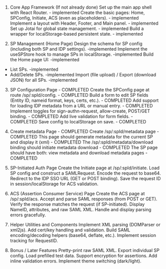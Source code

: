 1. Core App Framework (If not already done)
Set up the main app shell with React Router. - implemented
Create the basic pages: Home, SPConfig, Initiate, ACS (even as placeholders).  - implemented
Implement a layout with Header, Footer, and Main panel.  - implemented
Set up Jotai for global state management.  - implemented
Build a wrapper for localStorage-based persistent state.  - implemented

2. SP Management (Home Page)
Design the schema for SP config (including both SP and IDP settings). -implemented
Implement the useSPStore hook to manage SPs in localStorage. -implemented
Build the Home page UI:  -implemented
- List SPs. -implemented
- Add/Delete SPs. -implemented
Import (file upload) / Export (download JSON) for all SPs. -implemented

3. SP Configuration Page - COMPLETED
Create the SPConfig page at route /sp/:spId/config. - COMPLETED
Build a form to edit SP fields (Entity ID, nameid format, keys, certs, etc.). - COMPLETED
Add support for loading IDP metadata from a URL or manual entry. - COMPLETED
Implement toggles for sign-authn-request, allow-create, POST/GET binding. - COMPLETED
Add live validation for form fields. - COMPLETED
Save config to localStorage on save. - COMPLETED

4. Create metadata Page - COMPLETED
Create /sp/:spId/metadata page - COMPLETED
This page should generate metadata for the current SP and display it (xml) - COMPLETED
The /sp/:spId/metadata/download binding should initiate metadata download - COMPLETED
The SP page should have both: view metadata and download metadata pages - COMPLETED

4. SP-Initiated Auth Page
Create the Initiate page at /sp/:spId/initiate.
Load SP config and construct a SAMLRequest.
Encode the request to base64.
Redirect to the IDP SSO URL (GET or POST binding).
Save the request ID in session/localStorage for ACS validation.

5. ACS (Assertion Consumer Service) Page
Create the ACS page at /sp/:spId/acs.
Accept and parse SAML responses (from POST or GET).
Verify the response matches the request (if SP-initiated).
Display NameID, attributes, and raw SAML XML.
Handle and display parsing errors gracefully.

6. Helper Utilities and Components
Implement XML parsing (DOMParser or xml2js).
Add cert/key handling and validation.
Build SAML encoding/decoding helpers (base64, deflate, etc.).
Implement session tracking for RequestID.

7. Bonus / Later Features
Pretty-print raw SAML XML.
Export individual SP config.
Load prefilled test data.
Support encryption for assertions.
Add inline validation errors.
Implement theme switching (dark/light).